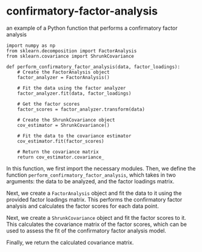 # confirmatory-factor-analysis
an example of a Python function that performs a confirmatory factor analysis

```
import numpy as np
from sklearn.decomposition import FactorAnalysis
from sklearn.covariance import ShrunkCovariance

def perform_confirmatory_factor_analysis(data, factor_loadings):
    # Create the FactorAnalysis object
    factor_analyzer = FactorAnalysis()

    # Fit the data using the factor analyzer
    factor_analyzer.fit(data, factor_loadings)

    # Get the factor scores
    factor_scores = factor_analyzer.transform(data)

    # Create the ShrunkCovariance object
    cov_estimator = ShrunkCovariance()

    # Fit the data to the covariance estimator
    cov_estimator.fit(factor_scores)

    # Return the covariance matrix
    return cov_estimator.covariance_
```

In this function, we first import the necessary modules. Then, we define the function `perform_confirmatory_factor_analysis`, which takes in two arguments: the data to be analyzed, and the factor loadings matrix.

Next, we create a `FactorAnalysis` object and fit the data to it using the provided factor loadings matrix. This performs the confirmatory factor analysis and calculates the factor scores for each data point.

Next, we create a `ShrunkCovariance` object and fit the factor scores to it. This calculates the covariance matrix of the factor scores, which can be used to assess the fit of the confirmatory factor analysis model.

Finally, we return the calculated covariance matrix.
